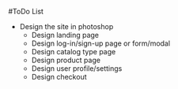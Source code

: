 #ToDo List

- Design the site in photoshop
  - Design landing page
  - Design log-in/sign-up page or form/modal
  - Design catalog type page
  - Design product page
  - Design user profile/settings
  - Design checkout
